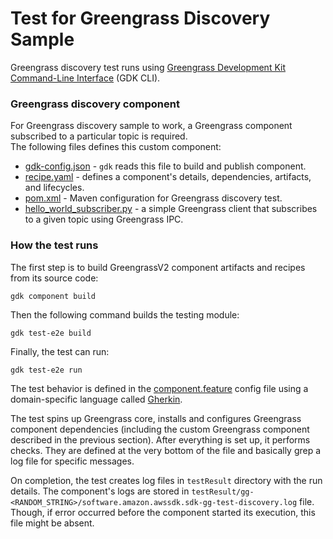 # Test for Greengrass Discovery Sample

Greengrass discovery test runs using [Greengrass Development Kit Command-Line Interface](https://docs.aws.amazon.com/greengrass/v2/developerguide/greengrass-development-kit-cli.html) (GDK CLI).

### Greengrass discovery component

For Greengrass discovery sample to work, a Greengrass component subscribed to a particular topic is required.  
The following files defines this custom component:

- [gdk-config.json](./gdk-config.json) - `gdk` reads this file to build and publish component.
- [recipe.yaml](./recipe.yaml) - defines a component's details, dependencies, artifacts, and lifecycles.
- [pom.xml](./pom.xml) - Maven configuration for Greengrass discovery test.
- [hello_world_subscriber.py](./hello_world_subscriber.py) - a simple Greengrass client that subscribes to a given topic using Greengrass IPC.

### How the test runs

The first step is to build GreengrassV2 component artifacts and recipes from its source code:

```shell
gdk component build
```

Then the following command builds the testing module:

```shell
gdk test-e2e build
```

Finally, the test can run:

```shell
gdk test-e2e run
```

The test behavior is defined in the [component.feature](./gg-e2e-tests/src/main/resources/greengrass/features/component.feature)
config file using a domain-specific language called [Gherkin](https://docs.aws.amazon.com/greengrass/v2/developerguide/gg-testing-framework.html).

The test spins up Greengrass core, installs and configures Greengrass component dependencies (including the custom
Greengrass component described in the previous section). After everything is set up, it performs checks. They are defined
at the very bottom of the file and basically grep a log file for specific messages.

On completion, the test creates log files in `testResult` directory with the run details. The component's logs are stored
in `testResult/gg-<RANDOM_STRING>/software.amazon.awssdk.sdk-gg-test-discovery.log` file. Though, if error occurred before
the component started its execution, this file might be absent.
